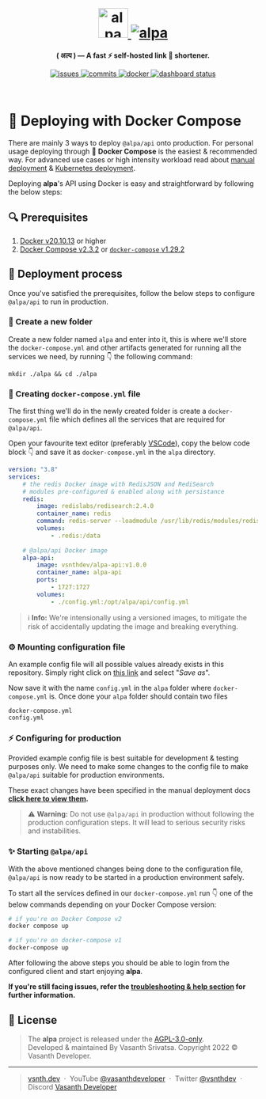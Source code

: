 <br>
<h1 align="center">
    <a href="https://alpa.vercel.app#gh-light-mode-only" target="_blank" rel="noopener">
        <img src="https://raw.githubusercontent.com/vsnthdev/alpa/main/docs/media/logo_light.svg" alt="alpa" height="60">
    </a>
    <a href="https://alpa.vercel.app#gh-dark-mode-only" target="_blank" rel="noopener">
        <img src="https://raw.githubusercontent.com/vsnthdev/alpa/main/docs/media/logo_dark.svg" alt="alpa" heig
        ht="60">
    </a>
</h1>



<p align="center"><strong>( अल्प ) — A fast ⚡ self-hosted link 🔗 shortener.</strong></p>

<p align="center">
    <a href="https://github.com/vsnthdev/alpa/issues">
        <img src="https://img.shields.io/github/issues/vsnthdev/alpa.svg?style=flat-square" alt="issues">
    </a>
    <a href="https://github.com/vsnthdev/alpa/commits/main">
        <img src="https://img.shields.io/github/last-commit/vsnthdev/alpa.svg?style=flat-square"
            alt="commits">
    </a>
    <a href="https://hub.docker.com/r/vsnthdev/alpa-api" target="_blank" rel="noopener">
        <img src="https://img.shields.io/docker/pulls/vsnthdev/alpa-api?color=1E90FF&style=flat-square" alt="docker">
    </a>
    <a href="https://alpa.vercel.app" target="_blank" rel="noopener">
        <img src="https://img.shields.io/website?label=dashboard&logo=vercel&style=flat-square&url=https%3A%2F%2Falpa.vercel.app" alt="dashboard status">
    </a>
</p>

<br>

# 🐳 Deploying with Docker Compose

There are mainly 3 ways to deploy `@alpa/api` onto production. For personal usage deploying through 🐳 **Docker Compose** is the easiest & recommended way. For advanced use cases or high intensity workload read about [manual deployment](./manual.md) & [Kubernetes deployment](./kubernetes.md).

Deploying **alpa**'s API using Docker is easy and straightforward by following the below steps:

## 🔍 Prerequisites

1. [Docker v20.10.13](https://docs.docker.com/engine/install) or higher
2. [Docker Compose v2.3.2](https://docs.docker.com/compose/cli-command) or [`docker-compose` v1.29.2](https://docs.docker.com/compose/install)

## 🚀 Deployment process

Once you've satisfied the prerequisites, follow the below steps to configure `@alpa/api` to run in production.

### 📂 Create a new folder

Create a new folder named `alpa` and enter into it, this is where we'll store the `docker-compose.yml` and other artifacts generated for running all the services we need, by running 👇 the following command:

```
mkdir ./alpa && cd ./alpa
```

### 📃 Creating `docker-compose.yml` file

The first thing we'll do in the newly created folder is create a `docker-compose.yml` file which defines all the services that are required for `@alpa/api`.

Open your favourite text editor (preferably [VSCode](https://code.visualstudio.com)), copy the below code block 👇 and save it as `docker-compose.yml` in the `alpa` directory.

```yaml
version: "3.8"
services:
    # the redis Docker image with RedisJSON and RediSearch
    # modules pre-configured & enabled along with persistance
    redis:
        image: redislabs/redisearch:2.4.0
        container_name: redis
        command: redis-server --loadmodule /usr/lib/redis/modules/redisearch.so --loadmodule /usr/lib/redis/modules/rejson.so --appendonly yes
        volumes:
            - .redis:/data
    
    # @alpa/api Docker image
    alpa-api:
        image: vsnthdev/alpa-api:v1.0.0
        container_name: alpa-api
        ports:
            - 1727:1727
        volumes:
            - ./config.yml:/opt/alpa/api/config.yml
```

> ℹ️ **Info:** We're intensionally using a versioned images, to mitigate the risk of accidentally updating the image and breaking everything.

### ⚙️ Mounting configuration file

An example config file will all possible values already exists in this repository. Simply right click on [this link](https://raw.githubusercontent.com/vsnthdev/alpa/main/api/config.example.yml) and select "_Save as_".

Now save it with the name `config.yml` in the `alpa` folder where `docker-compose.yml` is. Once done your `alpa` folder should contain two files

```
docker-compose.yml
config.yml
```

### ⚡ Configuring for production

Provided example config file is best suitable for development & testing purposes only. We need to make some changes to the config file to make `@alpa/api` suitable for production environments.

These exact changes have been specified in the manual deployment docs **[click here to view them](./manual.md#-production-configuration).**

> ⚠️ **Warning:** Do not use `@alpa/api` in production without following the production configuration steps. It will lead to serious security risks and instabilities.

### ✨ Starting `@alpa/api`

With the above mentioned changes being done to the configuration file, `@alpa/api` is now ready to be started in a production environment safely.

To start all the services defined in our `docker-compose.yml` run 👇 one of the below commands depending on your Docker Compose version:

```bash
# if you're on Docker Compose v2
docker compose up

# if you're on docker-compose v1
docker-compose up
```

After following the above steps you should be able to login from the configured client and start enjoying **alpa**.

**If you're still facing issues, refer the [troubleshooting & help section](https://github.com/vsnthdev/alpa#-troubleshooting--help) for further information.**

<!-- ### Applying updates -->

## 📰 License
> The **alpa** project is released under the [AGPL-3.0-only](https://github.com/vsnthdev/alpa/blob/main/LICENSE.md). <br> Developed &amp; maintained By Vasanth Srivatsa. Copyright 2022 © Vasanth Developer.
<hr>

> <a href="https://vsnth.dev" target="_blank" rel="noopener">vsnth.dev</a> &nbsp;&middot;&nbsp;
> YouTube <a href="https://vas.cx/videos" target="_blank" rel="noopener">@vasanthdeveloper</a> &nbsp;&middot;&nbsp;
> Twitter <a href="https://vas.cx/twitter" target="_blank" rel="noopener">@vsnthdev</a> &nbsp;&middot;&nbsp;
> Discord <a href="https://vas.cx/discord" target="_blank" rel="noopener">Vasanth Developer</a>
